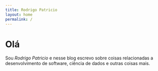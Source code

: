 ```yaml
---
title: Rodrigo Patricio
layout: home
permalink: /
---
```


# Olá
Sou *Rodrigo Patricio* e nesse blog escrevo sobre coisas relacionadas a desenvolvimento de software, ciência de dados e outras coisas mais.
